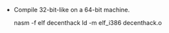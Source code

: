 - Compile 32-bit-like on a 64-bit machine.

     nasm -f elf decenthack
     ld -m elf_i386 decenthack.o


